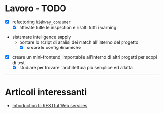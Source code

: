 # Lavoro - TODO
- [x] refactoring `highway_consumer`
	- [x] attivate tutte le inspection e risolti tutti i warning
- sistemare intelligence supply
	- portare lo script di analisi dei match all'interno del progetto
		- [x] creare le config dinamiche
- [x] creare un mini-frontend, importabile all'interno di altri progetti per scopi di test
	- [x] studiare per trovare l'architettura più semplice ed adatta

---
# Articoli interessanti
- [Introduction to RESTful Web services](https://developer.ibm.com/articles/ws-restful/)